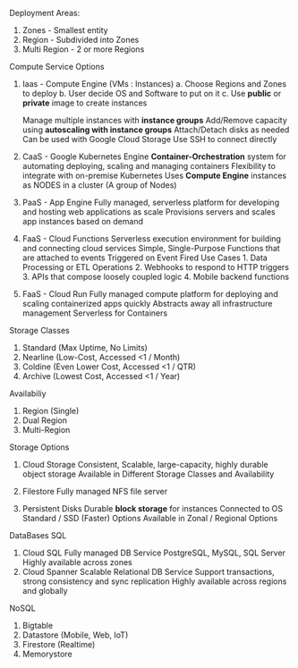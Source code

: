 Deployment Areas:
1. Zones - Smallest entity
2. Region - Subdivided into Zones
3. Multi Region - 2 or more Regions

Compute Service Options
1. Iaas - Compute Engine (VMs : Instances)
    a. Choose Regions and Zones to deploy
    b. User decide OS and Software to put on it
    c. Use **public** or **private** image to create instances

    Manage multiple instances with **instance groups**
    Add/Remove capacity using **autoscaling with instance groups**
    Attach/Detach disks as needed
    Can be used with Google Cloud Storage
    Use SSH to connect directly

2. CaaS - Google Kubernetes Engine
    **Container-Orchestration** system for automating deploying, scaling and managing containers
    Flexibility to integrate with on-premise Kubernetes
    Uses **Compute Engine** instances as NODES in a cluster (A group of Nodes)

3. PaaS - App Engine
    Fully managed, serverless platform for developing and hosting web applications as scale
    Provisions servers and scales app instances based on demand

4. FaaS - Cloud Functions
    Serverless execution environment for building and connecting cloud services
    Simple, Single-Purpose Functions that are attached to events
    Triggered on Event Fired
    Use Cases
        1. Data Processing or ETL Operations
        2. Webhooks to respond to HTTP triggers
        3. APIs that compose loosely coupled logic
        4. Mobile backend functions

5. FaaS - Cloud Run
    Fully managed compute platform for deploying and scaling containerized apps quickly
    Abstracts away all infrastructure management
    Serverless for Containers


Storage Classes
1. Standard (Max Uptime, No Limits)
2. Nearline (Low-Cost, Accessed <1 / Month)
3. Coldine (Even Lower Cost, Accessed <1 / QTR)
4. Archive (Lowest Cost, Accessed <1 / Year)

Availabiliy
1. Region (Single)
2. Dual Region
3. Multi-Region

Storage Options
1. Cloud Storage
    Consistent, Scalable, large-capacity, highly durable object storage
    Available in Different Storage Classes and Availability
2. Filestore
    Fully managed NFS file server

3. Persistent Disks
    Durable **block storage** for instances
    Connected to OS
    Standard / SSD (Faster) Options
    Available in Zonal / Regional Options

DataBases
SQL
1. Cloud SQL
    Fully managed DB Service
    PostgreSQL, MySQL, SQL Server
    Highly available across zones
2. Cloud Spanner
    Scalable Relational DB Service
    Support transactions, strong consistency and sync replication
    Highly available across regions and globally

NoSQL
1. Bigtable
2. Datastore (Mobile, Web, IoT)
3. Firestore (Realtime)
4. Memorystore